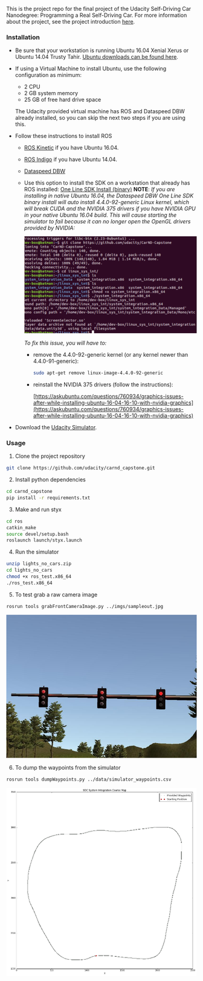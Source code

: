 This is the project repo for the final project of the Udacity Self-Driving Car Nanodegree: Programming a Real Self-Driving Car. For more information about the project, see the project introduction [here](https://classroom.udacity.com/nanodegrees/nd013/parts/6047fe34-d93c-4f50-8336-b70ef10cb4b2/modules/e1a23b06-329a-4684-a717-ad476f0d8dff/lessons/462c933d-9f24-42d3-8bdc-a08a5fc866e4/concepts/5ab4b122-83e6-436d-850f-9f4d26627fd9).

### Installation 

* Be sure that your workstation is running Ubuntu 16.04 Xenial Xerus or Ubuntu 14.04 Trusty Tahir. [Ubuntu downloads can be found here](https://www.ubuntu.com/download/desktop). 
* If using a Virtual Machine to install Ubuntu, use the following configuration as minimum:
  * 2 CPU
  * 2 GB system memory
  * 25 GB of free hard drive space
  
  The Udacity provided virtual machine has ROS and Dataspeed DBW already installed, so you can skip the next two steps if you are using this.

* Follow these instructions to install ROS
  * [ROS Kinetic](http://wiki.ros.org/kinetic/Installation/Ubuntu) if you have Ubuntu 16.04.
  * [ROS Indigo](http://wiki.ros.org/indigo/Installation/Ubuntu) if you have Ubuntu 14.04.
  * [Dataspeed DBW](https://bitbucket.org/DataspeedInc/dbw_mkz_ros)
  * Use this option to install the SDK on a workstation that already has ROS installed: [One Line SDK Install (binary)](https://bitbucket.org/DataspeedInc/dbw_mkz_ros/src/81e63fcc335d7b64139d7482017d6a97b405e250/ROS_SETUP.md?fileviewer=file-view-default)
    __NOTE__: *If you are installing in native Ubuntu 16.04, the Dataspeed DBW One Line SDK binary install will auto install 4.4.0-92-generic Linux kernel, which will break CUDA and the NVIDIA 375 drivers if you have NVIDIA GPU in your native Ubuntu 16.04 build.  This will cause starting the simulator to fail because it can no longer open the OpenGL drivers provided by NVIDIA:*

    ![starting simulator failure image](./imgs/sim_startup_failure_caused_by_4.4.0-92-generic_kernel.png)

    *To fix this issue, you will have to:*
    * remove the 4.4.0-92-generic kernel (or any kernel newer than 4.4.0-91-generic):
        ```bash
        sudo apt-get remove linux-image-4.4.0-92-generic
        ```
    * reinstall the NVIDIA 375 drivers (follow the instructions):

        [https://askubuntu.com/questions/760934/graphics-issues-after-while-installing-ubuntu-16-04-16-10-with-nvidia-graphics](https://askubuntu.com/questions/760934/graphics-issues-after-while-installing-ubuntu-16-04-16-10-with-nvidia-graphics)
    
* Download the [Udacity Simulator](https://github.com/udacity/self-driving-car-sim/releases/tag/v0.1).

### Usage

1. Clone the project repository
```bash
git clone https://github.com/udacity/carnd_capstone.git
```

2. Install python dependencies
```bash
cd carnd_capstone
pip install -r requirements.txt
```
3. Make and run styx
```bash
cd ros
catkin_make
source devel/setup.bash
roslaunch launch/styx.launch
```
4. Run the simulator
```bash
unzip lights_no_cars.zip
cd lights_no_cars
chmod +x ros_test.x86_64
./ros_test.x86_64
```
5. To test grab a raw camera image
```bash
rosrun tools grabFrontCameraImage.py ../imgs/sampleout.jpg
```
![./imgs/sampleout.jpg](./imgs/sampleout.jpg)

6. To dump the waypoints from the simulator
```bash
rosrun tools dumpWaypoints.py ../data/simulator_waypoints.csv
```
![./imgs/sim_waypoint_map.png](./imgs/sim_waypoint_map.png)

